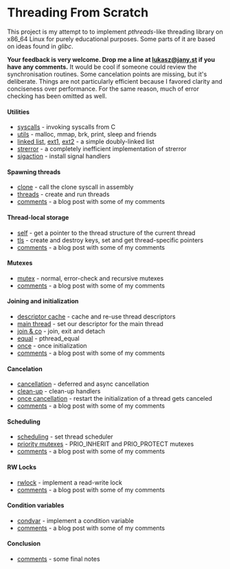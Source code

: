 Threading From Scratch
======================

This project is my attempt to to implement *pthreads*-like threading library on
x86_64 Linux for purely educational purposes. Some parts of it are based on
ideas found in *glibc*.

**Your feedback is very welcome. Drop me a line at lukasz@jany.st if you have
any comments.** It would be cool if someone could review the synchronisation
routines. Some cancelation points are missing, but it's deliberate. Things are
not particularly efficient because I favored clarity and conciseness over
performance. For the same reason, much of error checking has been omitted as
well.

#### Utilities ####

 * [syscalls][1] - invoking syscalls from C
 * [utils][2] - malloc, mmap, brk, print, sleep and friends
 * [linked list][3], [ext1][4], [ext2][5] - a simple doubly-linked list
 * [strerror][6] - a completely inefficient implementation of strerror
 * [sigaction][7] - install signal handlers

#### Spawning threads ####

 * [clone][8] - call the clone syscall in assembly
 * [threads][9] - create and run threads
 * [comments][10] - a blog post with some of my comments

#### Thread-local storage ####

 * [self][11] - get a pointer to the thread structure of the current thread
 * [tls][12] - create and destroy keys, set and get thread-specific pointers
 * [comments][13] - a blog post with some of my comments

#### Mutexes ####

 * [mutex][14] - normal, error-check and recursive mutexes
 * [comments][15] - a blog post with some of my comments

#### Joining and initialization ####

 * [descriptor cache][16] - cache and re-use thread descriptors
 * [main thread][17] - set our descriptor for the main thread
 * [join & co][18] - join, exit and detach
 * [equal][19] - pthread_equal
 * [once][20] - once initialization
 * [comments][21] - a blog post with some of my comments

#### Cancelation ####

 * [cancellation][22] - deferred and async cancellation
 * [clean-up][23] - clean-up handlers
 * [once cancellation][24] - restart the initialization of a thread gets canceled
 * [comments][25] - a blog post with some of my comments

#### Scheduling ####

 * [scheduling][26] - set thread scheduler
 * [priority mutexes][27] - PRIO_INHERIT and PRIO_PROTECT mutexes
 * [comments][28] - a blog post with some of my comments

#### RW Locks ####

 * [rwlock][29] - implement a read-write lock
 * [comments][30] - a blog post with some of my comments

#### Condition variables ####

 * [condvar][31] - implement a condition variable
 * [comments][32] - a blog post with some of my comments

#### Conclusion ####

 * [comments][33] - some final notes

[1]:  https://github.com/ljanyst/threading-from-scratch/blob/b1ef686bc0f5bded4e527d5d7d0a912d59b88638/tb.h#L70
[2]:  https://github.com/ljanyst/threading-from-scratch/blob/b1ef686bc0f5bded4e527d5d7d0a912d59b88638/tb-utils.c
[3]:  https://github.com/ljanyst/threading-from-scratch/commit/b65d2a9d9457c5f23b1f4d5991491df009e98ae7
[4]:  https://github.com/ljanyst/threading-from-scratch/commit/d69a51c8a994a6bc3709295040a56b4760bb659b
[5]:  https://github.com/ljanyst/threading-from-scratch/commit/19b4a9e1d9482f5d2d54effa3d9b40f6769a54e4
[6]:  https://github.com/ljanyst/threading-from-scratch/commit/f1d9529cda54150f4d4b7f87a721ffd84a35af02
[7]:  https://github.com/ljanyst/threading-from-scratch/commit/d259b89910907e04d9578228f4f8f49937fe9c1d
[8]:  https://github.com/ljanyst/threading-from-scratch/blob/b1ef686bc0f5bded4e527d5d7d0a912d59b88638/tb-clone.S
[9]:  https://github.com/ljanyst/threading-from-scratch/blob/b1ef686bc0f5bded4e527d5d7d0a912d59b88638/tb-threads.c
[10]: https://jany.st/post/2016-01-30-threading-from-scratch-1-syscalls-memory-and-your-first-therad.html
[11]: https://github.com/ljanyst/threading-from-scratch/commit/eca7aa2443ce0ab36ac1bd0e0874e6a445cb6b67
[12]: https://github.com/ljanyst/threading-from-scratch/commit/7cfbe2668af68f71e20e3308e899be8a2c69c812
[13]: https://jany.st/post/2016-02-03-threading-from-scratch-2-the-pointer-to-self-and-thread-local-storage.html
[14]: https://github.com/ljanyst/threading-from-scratch/commit/9f36c5a462f46177a002e1a2d6b0188b322708b8
[15]: https://jany.st/post/2016-02-15-threading-from-scratch-3-futexes-mutexes-and-memory-sychronization.html
[16]: https://github.com/ljanyst/threading-from-scratch/commit/fc5d869cc04bfbe750f8bb8f0271bde96018bc23
[17]: https://github.com/ljanyst/threading-from-scratch/commit/a35ef4193985be6abb52d3a368aa4bf414bdcc02
[18]: https://github.com/ljanyst/threading-from-scratch/commit/a693f8491499a286417aeafffda904a65c58ef66
[19]: https://github.com/ljanyst/threading-from-scratch/commit/9791b90bad2369b2031befa2fce729234307c964
[20]: https://github.com/ljanyst/threading-from-scratch/commit/8a8c6cce8375e8a44f950f10cbae0445b244fb2d
[21]: https://jany.st/post/2016-02-24-threading-from-scratch-4-joining-threads-and-dynamic-initialization.html
[22]: https://github.com/ljanyst/threading-from-scratch/commit/acf3a7af79ea56cf820ce928240982b95441bac7
[23]: https://github.com/ljanyst/threading-from-scratch/commit/00efcdaa18844c55a73cd393998937417b0b0992
[24]: https://github.com/ljanyst/threading-from-scratch/commit/e18bc979014815b15c42d9b68e803908a0c75fbb
[25]: https://jany.st/post/2016-03-01-threading-from-scratch-5-cancelation.html
[26]: https://github.com/ljanyst/threading-from-scratch/commit/ee80953ad650ae0bf954f008a9a074cb16f22691
[27]: https://github.com/ljanyst/threading-from-scratch/commit/cc90ae476b0588177b05532fc03cd795a5075f08
[28]: https://jany.st/post/2016-03-05-threading-from-scratch-6-scheduling-and-task-priority.html
[29]: https://github.com/ljanyst/threading-from-scratch/commit/e489e263ad64aa3655c87fccbbd2a06f31b2a190
[30]: https://jany.st/post/2016-03-09-threading-from-scratch-7-rw-locks.html
[31]: https://github.com/ljanyst/threading-from-scratch/commit/872ca2219078b8936db96d94ba4a3903418e02f0
[32]: https://jany.st/post/2016-03-18-threading-from-scratch-8-condition-variables.html
[33]: https://jany.st/post/2016-03-19-threading-from-scratch-9-final-thoughts.html
